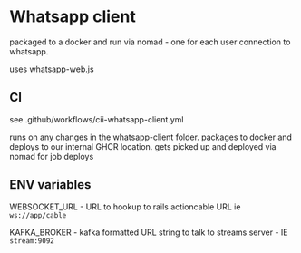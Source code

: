 # Whatsapp client

packaged to a docker and run via nomad - one for each user connection to whatsapp.

uses whatsapp-web.js


## CI

see .github/workflows/cii-whatsapp-client.yml

runs on any changes in the whatsapp-client folder. packages to docker and deploys to our internal GHCR location. gets picked up and deployed via nomad for job deploys

## ENV variables

WEBSOCKET_URL - URL to hookup to rails actioncable URL ie `ws://app/cable`

KAFKA_BROKER - kafka formatted URL string to talk to streams server - IE `stream:9092`